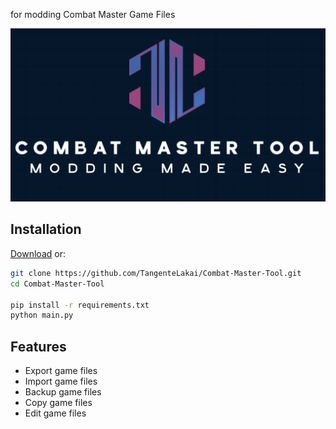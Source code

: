 


for modding Combat Master Game Files

![banner](https://raw.githubusercontent.com/TangenteLakai/Combat-Master-Tool/refs/heads/main/img/banner.jpeg)

## Installation

[Download](https://www.mediafire.com/file/wg6uh8qqmeqn2ii/CombatMasterTool.exe/file)
or:

```bash
git clone https://github.com/TangenteLakai/Combat-Master-Tool.git
cd Combat-Master-Tool

pip install -r requirements.txt
python main.py
```




## Features

- Export game files
- Import game files
- Backup game files
- Copy  game files
- Edit  game files

